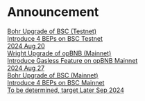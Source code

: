 
# Announcement

<div class="doc-announce">
    <a href="./bohr-bsc/">
        <div>
            <div class="announce-title">Bohr Upgrade of BSC (Testnet) </div>
            <div class="announce-desc">Introduce 4 BEPs on BSC Testnet</div>
        </div>
        <span class="announce-date">2024 Aug 20</span>
    </a>
    <a href="./wright-opbnb/">
        <div>
            <div class="announce-title">Wright Upgrade of opBNB (Mainnet) </div>
            <div class="announce-desc">Introduce Gasless Feature on opBNB Mainnet</div>
        </div>
        <span class="announce-date">2024 Aug 27</span>
    </a>
    <a href="./bohr-bsc/">
        <div>
            <div class="announce-title">Bohr Upgrade of BSC (Mainnet) </div>
            <div class="announce-desc">Introduce 4 BEPs on BSC Mainnet</div>
        </div>
        <span class="announce-date">To be determined, target Later Sep 2024</span>
    </a>
</div>
